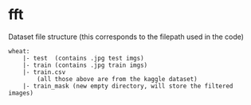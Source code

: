 # fft

Dataset file structure (this corresponds to the filepath used in the code)

    wheat:
        |- test  (contains .jpg test imgs)
        |- train (contains .jpg train imgs)
        |- train.csv
            (all those above are from the kaggle dataset)
        |- train_mask (new empty directory, will store the filtered images)
